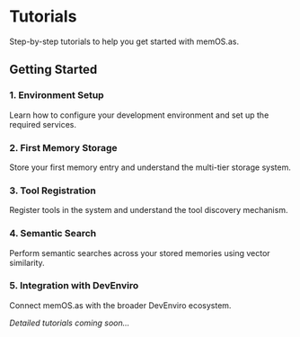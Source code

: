 # Tutorials

Step-by-step tutorials to help you get started with memOS.as.

## Getting Started

### 1. Environment Setup
Learn how to configure your development environment and set up the required services.

### 2. First Memory Storage
Store your first memory entry and understand the multi-tier storage system.

### 3. Tool Registration
Register tools in the system and understand the tool discovery mechanism.

### 4. Semantic Search
Perform semantic searches across your stored memories using vector similarity.

### 5. Integration with DevEnviro
Connect memOS.as with the broader DevEnviro ecosystem.

*Detailed tutorials coming soon...*